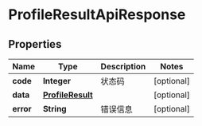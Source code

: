 

# ProfileResultApiResponse


## Properties

| Name | Type | Description | Notes |
|------------ | ------------- | ------------- | -------------|
|**code** | **Integer** | 状态码 |  [optional] |
|**data** | [**ProfileResult**](ProfileResult.md) |  |  [optional] |
|**error** | **String** | 错误信息 |  [optional] |



